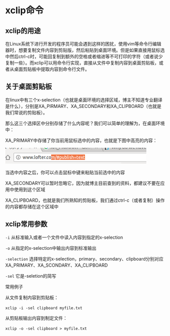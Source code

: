 # xclip命令

## xclip的用途

在Linux系统下进行开发的程序员可能会遇到这样的困扰，使用vim等命令行编辑器时，想要复制文件内容到剪贴版，然后粘贴到桌面环境。但是如果直接用鼠标选中然后ctrl-c时，可能回复制到额外的空格或者缩进等不可打印的字符（或者说少复制一些）。而xclip可以用命令行实现，直接从文件中复制内容到桌面剪贴板，或者从桌面剪贴板中提取内容到命令行文件。

## 关于桌面剪贴板

在linux中有三个x-selection（也就是桌面环境的选择区域，博主不知道专业翻译是什么），分别是XA_PIRMARY、XA_SECONDARY和XA_CLIPBOARD（也就是我们常说的剪贴板）。

那么这三个选择区中分别存储了什么内容呢？我们可以简单的理解为，在桌面环境中：

XA_PRIMARY中存储了你当前用鼠标选中的内容，也就是下图中高亮的内容：

![image](__SOURCE__/5.png)

当选中内容之后，你可以点击鼠标中键来粘贴当前选中的内容

XA_SECONDARY可以暂时忽略它，因为就博主目前查到的资料，都建议不要在应用中使用到这个区域

XA_CLIPBOARD，也就是我们所熟知的剪贴板，我们通过ctrl-c（或者复制）操作的内容都存储在这个区域中

## xclip常用参数

`-i` 从标准输入或者一个文件中读入内容到指定的x-selection

`-o` 从指定的x-selection中输出内容到标准输出

`-selection` 选择特定的x-selection，primary、secondary、clipboard分别对应XA_PRIMARY、XA_SCONDARY、XA_CLIPBOARD

`-sel` 它是-seletion的简写

常用例子

从文件复制内容到剪贴板：

`xclip -i -sel clipboard myfile.txt`

从剪贴板输出内容到制定文件：

`xclip -o -sel clipboard > myfile.txt`

